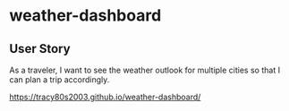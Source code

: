 # weather-dashboard

## User Story
As a traveler, I want to see the weather outlook for multiple cities so that I can plan a trip accordingly.

https://tracy80s2003.github.io/weather-dashboard/

